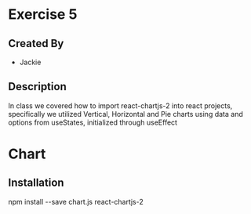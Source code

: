 # Exercise 5
## Created By
- Jackie
## Description

In class we covered how to import react-chartjs-2 into react projects, specifically we utilized Vertical, Horizontal and Pie charts using data and options from useStates, initialized through useEffect


# Chart

## Installation
npm install --save chart.js react-chartjs-2

